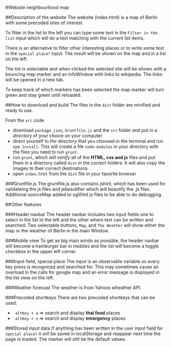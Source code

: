 #Website neighbourhood map

##Description of the website
The website (index.html) is a map of Berlin with some precoded sites of interest. 

To filter in the list to the left you can type some text in the `Filter in the list` input which will do a text matching with the current list items.

There is an alternative to filter other interesting places or to write some text in the `special place?` input. The result will be shown on the map and in a list on the left. 

The list is selectable and when clicked the selected site will be shown with a bouncing map marker and an infoWindow with links to wikipedia. The links will be opened in a new tab. 

To keep track of which markers has been selected the map marker will turn green and stay green until reloaded.



##How to download and build
The files in the `dist` folder are minified and ready to use.

From the `src` code
- download `package.json`, `Gruntfile.js` and the `src` folder and put in a _directory_ of your choice on your computer
- direct yourself to _the directory_ that you choosed in the terminal and run `npm install`. This will create a file `node-modules` in your directory with the files you need to run `grunt`.
- run `grunt`, which will _minify_ all of the **HTML, css and js** files and put them in a directory called `dist` in the correct folders. It will also copy the images to their correct destinations.
- open `index.html` from the `dist` file in your favorite browser

###Gruntfile.js
The gruntfile.js also contains jshint, which has been used for validateing the js files and jsbeautifier which will beautify the .js files. Additional sourceMap added to uglified js files to be able to do debugging.

##Other features

###Header navbar
The header navbar includes two input fields one to select in the list to the left and the other where text can be written and searched. Two selectable buttons, `Map`, and `The Weather` will show either the map or the weather of Berlin in the main Window.

###Mobile view
To get as big main windo as possible, the header navbar will become a hamburger bar in mobiles and the list will become a toggle checkbox in the upper left corner.

###Input field, special place
The input is an observable variable so every key press is recogniced and searched for. This may sometimes cause an overload in the calls for google map and an error message is displayed in the list view on the left.

###Weather forecast
The weather is from Yahoos wheather API.

###Precoded shortkeys
There are two precoded shortkeys that can be used:
- ` altKey + a` => search and display **thai food** places
- ` altKey + s` => search and display **emergency** places

###Stored input data
If anything has been written in the user input field for `special place?`
it will be saved in localStorage and reappear next time the page is loaded. The marker will still be the default values.

